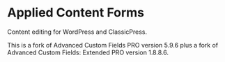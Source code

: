 # Applied Content Forms

Content editing for WordPress and ClassicPress.

This is a fork of Advanced Custom Fields PRO version 5.9.6 plus a fork of Advanced Custom Fields: Extended PRO version 1.8.8.6.
